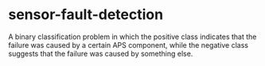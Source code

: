 # sensor-fault-detection
A binary classification problem in which the positive class indicates that the failure was caused by a certain APS component, while the negative class suggests that the failure was caused by something else.
